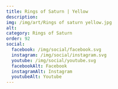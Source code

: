 ```yaml
---
title: Rings of Saturn | Yellow
description: 
img: /img/art/Rings of saturn yellow.jpg
alt: 
category: Rings of Saturn
order: 92
social:
  facebook: /img/social/facebook.svg
  instagram: /img/social/instagram.svg
  youtube: /img/social/youtube.svg
  facebookAlt: Facebook
  instagramAlt: Instagram
  youtubeAlt: Youtube
---
```

